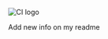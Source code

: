 ![CI logo](https://codeinstitute.s3.amazonaws.com/fullstack/ci_logo_small.png)

Add new info on my readme
